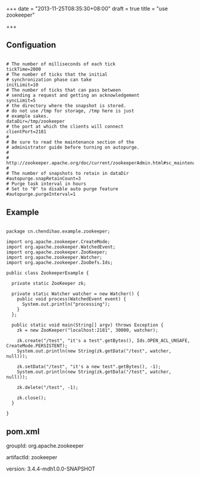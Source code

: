 +++
date = "2013-11-25T08:35:30+08:00"
draft = true
title = "use zookeeper"

+++




## Configuation

<pre><code>
# The number of milliseconds of each tick                                                                                                                                                      
tickTime=2000
# The number of ticks that the initial                                                                                                                                                         
# synchronization phase can take                                                                                                                                                               
initLimit=10
# The number of ticks that can pass between                                                                                                                                                    
# sending a request and getting an acknowledgement                                                                                                                                             
syncLimit=5
# the directory where the snapshot is stored.                                                                                                                                                  
# do not use /tmp for storage, /tmp here is just                                                                                                                                               
# example sakes.                                                                                                                                                                               
dataDir=/tmp/zookeeper
# the port at which the clients will connect                                                                                                                                                   
clientPort=2181
#                                                                                                                                                                                              
# Be sure to read the maintenance section of the                                                                                                                                               
# administrator guide before turning on autopurge.                                                                                                                                             
#                                                                                                                                                                                              
# http://zookeeper.apache.org/doc/current/zookeeperAdmin.html#sc_maintenance                                                                                                                   
#                                                                                                                                                                                              
# The number of snapshots to retain in dataDir                                                                                                                                                 
#autopurge.snapRetainCount=3                                                                                                                                                                   
# Purge task interval in hours                                                                                                                                                                 
# Set to "0" to disable auto purge feature                                                                                                                                                     
#autopurge.purgeInterval=1
</code></pre>

## Example

<pre><code>
package cn.chendihao.example.zookeeper;

import org.apache.zookeeper.CreateMode;
import org.apache.zookeeper.WatchedEvent;
import org.apache.zookeeper.ZooKeeper;
import org.apache.zookeeper.Watcher;
import org.apache.zookeeper.ZooDefs.Ids;

public class ZookeeperExample {

  private static ZooKeeper zk;

  private static Watcher watcher = new Watcher() {
    public void process(WatchedEvent event) {
      System.out.println("processing");
    }
  };

  public static void main(String[] argv) throws Exception {
    zk = new ZooKeeper("localhost:2181", 30000, watcher);

    zk.create("/test", "it's a test".getBytes(), Ids.OPEN_ACL_UNSAFE, CreateMode.PERSISTENT);
    System.out.println(new String(zk.getData("/test", watcher, null)));

    zk.setData("/test", "it's a new test".getBytes(), -1);
    System.out.println(new String(zk.getData("/test", watcher, null)));

    zk.delete("/test", -1);

    zk.close();
  }

}
</code></pre>

## pom.xml

groupId: org.apache.zookeeper

artifactId: zookeeper

version: 3.4.4-mdh1.0.0-SNAPSHOT
